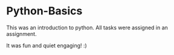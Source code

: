 # Python-Basics
This was an introduction to python. All tasks were assigned in an assignment. 

It was fun and quiet engaging! :) 

